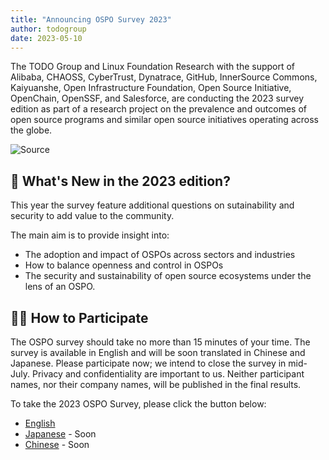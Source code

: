 ```yaml
---
title: "Announcing OSPO Survey 2023"
author: todogroup
date: 2023-05-10
---
```

The TODO Group and Linux Foundation Research with the support of Alibaba, CHAOSS, CyberTrust, Dynatrace, GitHub,
InnerSource Commons, Kaiyuanshe, Open Infrastructure Foundation, Open Source Initiative, OpenChain, OpenSSF, and Salesforce, are 
conducting the 2023 survey edition as part of a research project on the prevalence and outcomes of open source programs and similar open
source initiatives operating across the globe. 

![Source](/img/blog/ospo-survey-2023-banner-wide.png)

## 🧩 What's New in the 2023 edition?

This year the survey feature additional questions on sutainability and security to add value to the community.

The main aim is to provide insight into:

* The adoption and impact of OSPOs across sectors and industries
* How to balance openness and control in OSPOs
* The security and sustainability of open source ecosystems under the lens of an OSPO. 

## 🙋‍♀️ How to Participate

The OSPO survey should take no more than 15 minutes of your time. The survey is available in English and will be soon translated in Chinese and Japanese. 
Please participate now; we intend to close the survey in mid-July. Privacy and confidentiality are important to us. Neither participant names, nor their company names, will be published in the final results.

To take the 2023 OSPO Survey, please click the button below:

* [English](https://www.research.net/r/SD6K27F)
* [Japanese]() - Soon
* [Chinese]() - Soon




